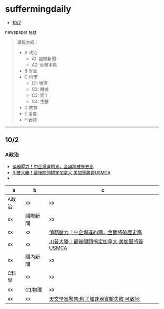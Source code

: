 suffermingdaily
===
* [10/2](#20181002)

newspaper
[test](https://www.facebook.com/suffermingl)

> 讀報大綱：
> - A 政治
>   * A1: 國際新聞
>   * A2: 台灣本島
> - B 財金
> - C 科學
>   * C1: 物理
>   * C2: 機械
>   * C3: 資工
>   * C4: 生醫
> - D 教育
> - E 態度
> - F 表特

* * *

<h2 id="20181002">10/2</h2>
<h3 id="20181002-politics">A政治</h3>

 - [債務壓力！中企爆違約潮，金額將破歷史高](https://moptt.tw/p/Gossiping.M.1538438745.A.34D)
 - [川普大勝！最後關頭搞定加拿大 美加墨將簽USMCA](https://moptt.tw/p/Gossiping.M.1538427149.A.1F4)
 - 

|a|b|c|
|--|--|--|
|A政治|xx|xx|
|xx|國際新聞|xx|
|xx|xx|[債務壓力！中企爆違約潮，金額將破歷史高](https://moptt.tw/p/Gossiping.M.1538438745.A.34D)|
|xx|xx|[川普大勝！最後關頭搞定加拿大 美加墨將簽USMCA](https://moptt.tw/p/Gossiping.M.1538427149.A.1F4)|
|xx|國內新聞|xx|
|C科學|xx|xx|
|xx|C1物理|xx|
|xx|xx|[天文學家警告:粒子加速器實驗失敗 可致地](https://moptt.tw/p/Gossiping.M.1538406299.A.824)|
